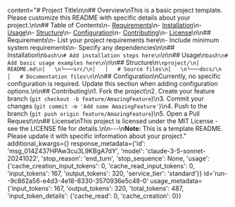 content="# Project Title\n\n## Overview\nThis is a basic project template. Please customize this README with specific details about your project.\n\n## Table of Contents\n- [Requirements](#requirements)\n- [Installation](#installation)\n- [Usage](#usage)\n- [Structure](#structure)\n- [Configuration](#configuration)\n- [Contributing](#contributing)\n- [License](#license)\n\n## Requirements\n- List your project requirements here\n- Include minimum system requirements\n- Specify any dependencies\n\n## Installation\n```bash\n# Add installation steps here\n```\n\n## Usage\n```bash\n# Add basic usage examples here\n```\n\n## Structure\n```\nproject/\n│   README.md\n│   \n└───src/\n│   │   # Source files\n│   \n└───docs/\n    │   # Documentation files\n```\n\n## Configuration\nCurrently, no specific configuration is required. Update this section when adding configuration options.\n\n## Contributing\n1. Fork the project\n2. Create your feature branch (`git checkout -b feature/AmazingFeature`)\n3. Commit your changes (`git commit -m 'Add some AmazingFeature'`)\n4. Push to the branch (`git push origin feature/AmazingFeature`)\n5. Open a Pull Request\n\n## License\nThis project is licensed under the MIT License - see the LICENSE file for details.\n\n---\n**Note:** This is a template README. Please update it with specific information about your project." additional_kwargs={} response_metadata={'id': 'msg_014Z437HPAw3cu3L9KBgA7dY', 'model': 'claude-3-5-sonnet-20241022', 'stop_reason': 'end_turn', 'stop_sequence': None, 'usage': {'cache_creation_input_tokens': 0, 'cache_read_input_tokens': 0, 'input_tokens': 167, 'output_tokens': 320, 'service_tier': 'standard'}} id='run--9c862a56-e4d3-4e18-8330-3570936e5c48-0' usage_metadata={'input_tokens': 167, 'output_tokens': 320, 'total_tokens': 487, 'input_token_details': {'cache_read': 0, 'cache_creation': 0}}